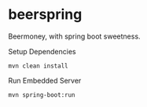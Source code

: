 # beerspring
Beermoney, with spring boot sweetness.


Setup Dependencies


```
mvn clean install
```


Run Embedded Server


```
mvn spring-boot:run
```
